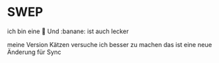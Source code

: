 # SWEP
ich bin eine :pizza:
Und  :banane: ist auch lecker

meine Version
Kätzen
versuche ich besser zu machen
das ist eine neue Änderung für Sync